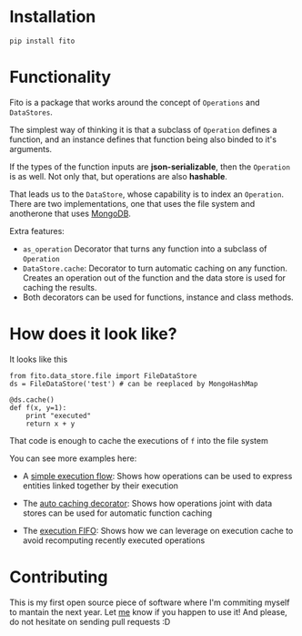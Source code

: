 # Installation

`pip install fito`


# Functionality

Fito is a package that works around the concept of `Operations` and `DataStores`.

The simplest way of thinking it is that a subclass of `Operation` defines
a function, and an instance defines that function being also binded 
to it's arguments. 

If the types of the function inputs are **json-serializable**, 
then the `Operation` is as well. 
Not only that, but operations are also **hashable**.

That leads us to the `DataStore`, whose capability is to index an `Operation`.
There are two implementations, one that uses the file system and 
anotherone that uses [MongoDB](https://www.mongodb.com/).

Extra features:
* `as_operation` Decorator that turns any function into a subclass of `Operation`
* `DataStore.cache`: Decorator to turn automatic caching on any function. 
Creates an operation out of the function and the data store is used for caching the results. 
* Both decorators can be used for functions, instance and class methods.

# How does it look like?
It looks like this
```
from fito.data_store.file import FileDataStore
ds = FileDataStore('test') # can be reeplaced by MongoHashMap

@ds.cache()
def f(x, y=1):
    print "executed"
    return x + y
```

That code is enough to cache the executions of `f` into the file system

You can see more examples here:
* A [simple execution flow](https://github.com/elsonidoq/fito/blob/master/examples/simple_flow.py): 
Shows how operations can be used to express entities linked together by their execution

* The [auto caching decorator](https://github.com/elsonidoq/fito/blob/master/examples/auto_caching.py): 
Shows how operations joint with data stores can be used for automatic function caching

* The [execution FIFO](https://github.com/elsonidoq/fito/blob/master/examples/expensive_computations.py): 
Shows how we can leverage on execution cache to avoid recomputing recently executed operations 

# Contributing
This is my first open source piece of software where I'm commiting myself to mantain the next year. 
Let [me](https://twitter.com/ideasrapidas) know if you happen to use it! 
And please, do not hesitate on sending pull requests :D
